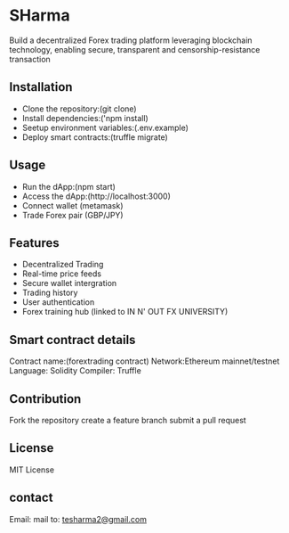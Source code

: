 # SHarma

Build a decentralized Forex trading platform leveraging blockchain technology,
enabling secure, transparent and censorship-resistance transaction

## Installation 
- Clone the repository:(git clone)
- Install dependencies:('npm install)
- Seetup environment variables:(.env.example)
- Deploy smart contracts:(truffle migrate)

## Usage
- Run the dApp:(npm start)
- Access the dApp:(http://localhost:3000)
- Connect wallet (metamask)
- Trade Forex pair (GBP/JPY)

## Features
- Decentralized Trading 
- Real-time price feeds
- Secure wallet intergration 
- Trading history 
- User authentication 
- Forex training hub (linked to IN N' OUT FX UNIVERSITY)

## Smart contract details
 Contract name:(forextrading contract)
 Network:Ethereum mainnet/testnet
 Language: Solidity
 Compiler: Truffle

## Contribution 
Fork the repository
create a feature branch 
submit a pull request

## License
MIT License

## contact
Email: mail to: tesharma2@gmail.com